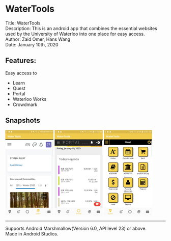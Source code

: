 # WaterTools
Title: WaterTools<br>
Description: This is an android app that combines the essential websites used by the University of Waterloo into one place for easy access.<br>
Author: Zaid Omer, Hans Wang<br>
Date: January 10th, 2020<br>

<h2>Features:</h2>
Easy access to<br>
<ul>
  <li>Learn</li>
  <li>Quest</li>
  <li>Portal</li>
  <li>Waterloo Works</li>
  <li>Crowdmark</li>
</ul>

<h2>Snapshots</h2>
<span>
  <img src="WaterTools release 1.0/release_graphics/phone_learn.jpg" alt="learn" width="30%" height="30%">
  <img src="WaterTools release 1.0/release_graphics/phone_portal.jpg" alt="learn" width="30%" height="30%">
  <img src="WaterTools release 1.0/release_graphics/phone_quest.jpg" alt="learn" width="30%" height="30%">
</span><br>

<hr>
Supports Android Marshmallow(Version 6.0, API level 23) or above.<br>
Made in Android Studios.<br>
